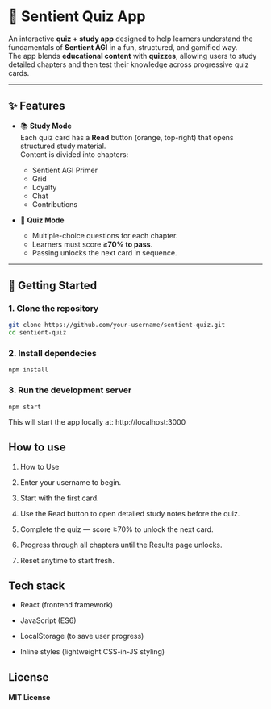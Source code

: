 # 🧠 Sentient Quiz App

An interactive **quiz + study app** designed to help learners understand the fundamentals of **Sentient AGI** in a fun, structured, and gamified way.  
The app blends **educational content** with **quizzes**, allowing users to study detailed chapters and then test their knowledge across progressive quiz cards.

---

## ✨ Features

- 📚 **Study Mode**  
  Each quiz card has a **Read** button (orange, top-right) that opens structured study material.  
  Content is divided into chapters:
  - Sentient AGI Primer
  - Grid
  - Loyalty
  - Chat
  - Contributions

- 📝 **Quiz Mode**  
  - Multiple-choice questions for each chapter.  
  - Learners must score **≥70% to pass**.  
  - Passing unlocks the next card in sequence.  




---

## 🚀 Getting Started

### 1. Clone the repository
```bash
git clone https://github.com/your-username/sentient-quiz.git
cd sentient-quiz
```
### 2. Install dependecies
```
npm install
```

### 3. Run the development server

```
npm start
```
This will start the app locally at:
http://localhost:3000

## How to use

1. How to Use

2. Enter your username to begin.

3. Start with the first card.

4. Use the Read button to open detailed study notes before the quiz.

5. Complete the quiz — score ≥70% to unlock the next card.

6. Progress through all chapters until the Results page unlocks.

7. Reset anytime to start fresh.

## Tech stack 
- React (frontend framework)

- JavaScript (ES6)

- LocalStorage (to save user progress)

- Inline styles (lightweight CSS-in-JS styling)

## License 
#### MIT License 

